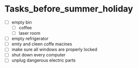# Tasks_before_summer_holiday

- [ ] empty bin
  - [ ] coffee
  - [ ] laser room   
- [ ] empty refrigerator
- [ ] emty and cleen coffe macines
- [ ] make sure all windows are properly locked
- [ ] shut down every computer
- [ ] unplug dangerous electric parts
